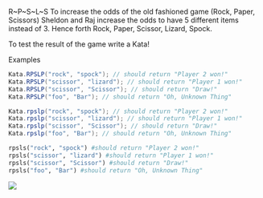 R~P~S~L~S
To increase the odds of the old fashioned game (Rock, Paper, Scissors) Sheldon and Raj increase the odds to have 5 different items instead of 3.  Hence forth Rock, Paper, Scissor, Lizard, Spock. 

To test the result of the game write a Kata!


Examples
``` csharp
Kata.RPSLP("rock", "spock"); // should return "Player 2 won!"
Kata.RPSLP("scissor", "lizard"); // should return "Player 1 won!"
Kata.RPSLP("scissor", "Scissor"); // should return "Draw!"
Kata.RPSLP("foo", "Bar"); // should return "Oh, Unknown Thing"
```

``` java
Kata.rpslp("rock", "spock"); // should return "Player 2 won!"
Kata.rpslp("scissor", "lizard"); // should return "Player 1 won!"
Kata.rpslp("scissor", "Scissor"); // should return "Draw!"
Kata.rpslp("foo", "Bar"); // should return "Oh, Unknown Thing"
```

``` ruby
rpsls("rock", "spock") #should return "Player 2 won!"
rpsls("scissor", "lizard") #should return "Player 1 won!"
rpsls("scissor", "Scissor") #should return "Draw!"
rpsls("foo", "Bar") #should return "Oh, Unknown Thing"
```

![](http://i.imgur.com/wMA0a7D.jpg)